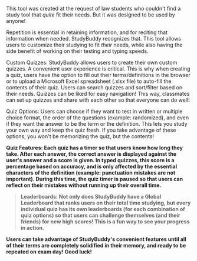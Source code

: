 
This tool was created at the request of law students who couldn't find a study tool that <i>quite</i> fit their needs. But it was designed to be used by anyone!</span> 

Repetition is essential in retaining information, and for reciting that information when needed. StudyBuddy recognizes that. This tool allows users to customize their studying to fit <i>their</i> needs, while also having the side benefit of working on their testing and typing speeds.

Custom Quizzes: StudyBuddy allows users to create their own custom quizzes. A convenient user experience is critical. This is why when creating a quiz, users have the option to fill out their terms/definitions in the browser or to upload a Microsoft Excel spreadsheet (.xlsx file) to auto-fill the contents of their quiz. Users can search quizzes and sort/filter based on their needs. Quizzes can be liked for easy navigation! This way, classmates can set up quizzes and share with each other so that everyone can do well!

Quiz Options: Users can choose if they want to test in written or multiple choice format, the order of the questions (example: randomized), and even if they want the answer to be the term or the definition. This lets you study your own way and keep the quiz fresh. If you take advantage of these options, you won't be memorizing the quiz, but the contents!

<b>Quiz Features: Each quiz has a timer so that users know how long they take. After each answer, the correct answer is displayed against the user's answer and a score is given. In typed quizzes, this score is a percentage based on accuracy, and is only affected by the essential characters of the definition (example: punctuation mistakes are not important). During this time, the quiz timer is paused so that users can reflect on their mistakes without running up their overall time.

><b>Leaderboards: Not only does StudyBuddy have a Global Leaderboard that ranks users on their total time studying, but every individual quiz has its own leaderboards (for each combination of quiz options) so that users can challenge themselves (and their friends) for new high scores! This is a fun way to see your progress in action.  

Users can take advantage of StudyBuddy's convenient features until all of their terms are completely solidified in their memory, and ready to be repeated on exam day! Good luck!
